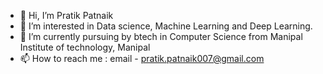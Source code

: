 - 👋 Hi, I’m Pratik Patnaik
- 👀 I’m interested in Data science, Machine Learning and Deep Learning.
- 🌱 I’m currently pursuing by btech in Computer Science from Manipal Institute of technology, Manipal
- 📫 How to reach me : email - pratik.patnaik007@gmail.com

<!---
Pratik007-og/Pratik007-og is a ✨ special ✨ repository because its `README.md` (this file) appears on your GitHub profile.
You can click the Preview link to take a look at your changes.
--->
